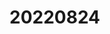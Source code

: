 <!--
 * @Desc: 
 * @Author: 曾茹菁
 * @Date: 2022-08-24 09:04:43
 * @LastEditors: 曾茹菁
 * @LastEditTime: 2022-08-24 09:04:49
-->
# 20220824